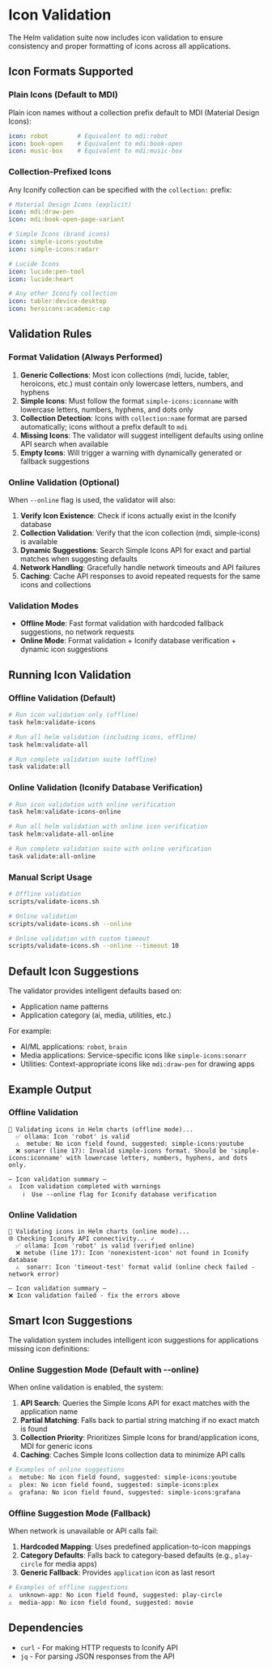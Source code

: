 # Icon Validation

The Helm validation suite now includes icon validation to ensure consistency and proper formatting of icons across all applications.

## Icon Formats Supported

### Plain Icons (Default to MDI)

Plain icon names without a collection prefix default to MDI (Material Design Icons):

```yaml
icon: robot        # Equivalent to mdi:robot
icon: book-open    # Equivalent to mdi:book-open
icon: music-box    # Equivalent to mdi:music-box
```

### Collection-Prefixed Icons

Any Iconify collection can be specified with the `collection:` prefix:

```yaml
# Material Design Icons (explicit)
icon: mdi:draw-pen
icon: mdi:book-open-page-variant

# Simple Icons (brand icons)
icon: simple-icons:youtube
icon: simple-icons:radarr

# Lucide Icons
icon: lucide:pen-tool
icon: lucide:heart

# Any other Iconify collection
icon: tabler:device-desktop
icon: heroicons:academic-cap
```

## Validation Rules

### Format Validation (Always Performed)

1. **Generic Collections**: Most icon collections (mdi, lucide, tabler, heroicons, etc.) must contain only lowercase letters, numbers, and hyphens
2. **Simple Icons**: Must follow the format `simple-icons:iconname` with lowercase letters, numbers, hyphens, and dots only
3. **Collection Detection**: Icons with `collection:name` format are parsed automatically; icons without a prefix default to `mdi`
4. **Missing Icons**: The validator will suggest intelligent defaults using online API search when available
5. **Empty Icons**: Will trigger a warning with dynamically generated or fallback suggestions

### Online Validation (Optional)

When `--online` flag is used, the validator will also:

1. **Verify Icon Existence**: Check if icons actually exist in the Iconify database
2. **Collection Validation**: Verify that the icon collection (mdi, simple-icons) is available
3. **Dynamic Suggestions**: Search Simple Icons API for exact and partial matches when suggesting defaults
4. **Network Handling**: Gracefully handle network timeouts and API failures
5. **Caching**: Cache API responses to avoid repeated requests for the same icons and collections

### Validation Modes

- **Offline Mode**: Fast format validation with hardcoded fallback suggestions, no network requests
- **Online Mode**: Format validation + Iconify database verification + dynamic icon suggestions

## Running Icon Validation

### Offline Validation (Default)

```bash
# Run icon validation only (offline)
task helm:validate-icons

# Run all helm validation (including icons, offline)
task helm:validate-all

# Run complete validation suite (offline)
task validate:all
```

### Online Validation (Iconify Database Verification)

```bash
# Run icon validation with online verification
task helm:validate-icons-online

# Run all helm validation with online icon verification
task helm:validate-all-online

# Run complete validation suite with online verification
task validate:all-online
```

### Manual Script Usage

```bash
# Offline validation
scripts/validate-icons.sh

# Online validation
scripts/validate-icons.sh --online

# Online validation with custom timeout
scripts/validate-icons.sh --online --timeout 10
```

## Default Icon Suggestions

The validator provides intelligent defaults based on:

- Application name patterns
- Application category (ai, media, utilities, etc.)

For example:

- AI/ML applications: `robot`, `brain`
- Media applications: Service-specific icons like `simple-icons:sonarr`
- Utilities: Context-appropriate icons like `mdi:draw-pen` for drawing apps

## Example Output

### Offline Validation

```text
🎨 Validating icons in Helm charts (offline mode)...
  ✅ ollama: Icon 'robot' is valid
  ⚠️  metube: No icon field found, suggested: simple-icons:youtube
  ❌ sonarr (line 17): Invalid simple-icons format. Should be 'simple-icons:iconname' with lowercase letters, numbers, hyphens, and dots only.

— Icon validation summary —
⚠️  Icon validation completed with warnings
    ℹ️  Use --online flag for Iconify database verification
```

### Online Validation

```text
🎨 Validating icons in Helm charts (online mode)...
🌐 Checking Iconify API connectivity... ✓
  ✅ ollama: Icon 'robot' is valid (verified online)
  ❌ metube (line 17): Icon 'nonexistent-icon' not found in Iconify database
  ⚠️  sonarr: Icon 'timeout-test' format valid (online check failed - network error)

— Icon validation summary —
❌ Icon validation failed - fix the errors above
```

## Smart Icon Suggestions

The validation system includes intelligent icon suggestions for applications missing icon definitions:

### Online Suggestion Mode (Default with --online)

When online validation is enabled, the system:

1. **API Search**: Queries the Simple Icons API for exact matches with the application name
2. **Partial Matching**: Falls back to partial string matching if no exact match is found
3. **Collection Priority**: Prioritizes Simple Icons for brand/application icons, MDI for generic icons
4. **Caching**: Caches Simple Icons collection data to minimize API calls

```bash
# Examples of online suggestions
⚠️  metube: No icon field found, suggested: simple-icons:youtube
⚠️  plex: No icon field found, suggested: simple-icons:plex
⚠️  grafana: No icon field found, suggested: simple-icons:grafana
```

### Offline Suggestion Mode (Fallback)

When network is unavailable or API calls fail:

1. **Hardcoded Mapping**: Uses predefined application-to-icon mappings
2. **Category Defaults**: Falls back to category-based defaults (e.g., `play-circle` for media apps)
3. **Generic Fallback**: Provides `application` icon as last resort

```bash
# Examples of offline suggestions
⚠️  unknown-app: No icon field found, suggested: play-circle
⚠️  media-app: No icon field found, suggested: movie
```

## Dependencies

- `curl` - For making HTTP requests to Iconify API
- `jq` - For parsing JSON responses from the API
